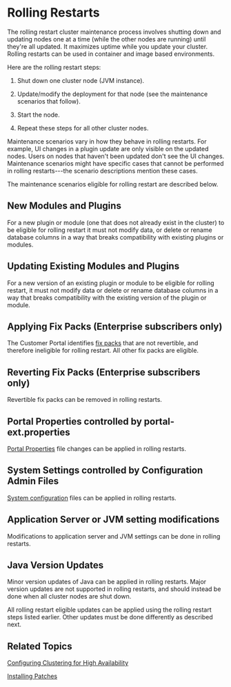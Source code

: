 # Rolling Restarts

The rolling restart cluster maintenance process involves shutting down and updating nodes one at a time (while the other nodes are running) until they're all updated. It maximizes uptime while you update your cluster. Rolling restarts can be used in container and image based environments. 

Here are the rolling restart steps:

1.  Shut down one cluster node (JVM instance). 

2.  Update/modify the deployment for that node (see the maintenance scenarios that follow). 

3.  Start the node. 

4.  Repeat these steps for all other cluster nodes. 

Maintenance scenarios vary in how they behave in rolling restarts. For example, UI changes in a plugin update are only visible on the updated nodes. Users on nodes that haven't been updated don't see the UI changes. Maintenance scenarios might have specific cases that cannot be performed in rolling restarts---the scenario descriptions mention these cases. 

The maintenance scenarios eligible for rolling restart are described below. 

## New Modules and Plugins

For a new plugin or module (one that does not already exist in the cluster) to be eligible for rolling restart it must not modify data, or delete or rename database columns in a way that breaks compatibility with existing plugins or modules. 

## Updating Existing Modules and Plugins

For a new version of an existing plugin or module to be eligible for rolling restart, it must not modify data or delete or rename database columns in a way that breaks compatibility with the existing version of the plugin or module. 

## Applying Fix Packs (Enterprise subscribers only)

The Customer Portal identifies [fix packs](../09-maintaining-a-liferay-dxp-installation/01-installing-patches.md) that are not revertible, and therefore ineligible for rolling restart. All other fix packs are eligible. 

## Reverting Fix Packs (Enterprise subscribers only)

Revertible fix packs can be removed in rolling restarts. 

## Portal Properties controlled by portal-ext.properties
 
[Portal Properties](../14-reference/03-portal-properties.md) 
file changes can be applied in rolling restarts. 

## System Settings controlled by Configuration Admin Files

[System configuration](../14-reference/04-system-properties.md)
files can be applied in rolling restarts. 

## Application Server or JVM setting modifications

Modifications to application server and JVM settings can be done in rolling restarts. 

## Java Version Updates

Minor version updates of Java can be applied in rolling restarts. Major version updates are not supported in rolling restarts, and should instead be done when all cluster nodes are shut down. 

All rolling restart eligible updates can be applied using the rolling restart steps listed earlier. Other updates must be done differently as described next. 

## Related Topics

[Configuring Clustering for High Availability](../04-performance-and-scalability/01-configuring-clustering-for-high-availability.md)

[Installing Patches](../09-maintaining-a-liferay-dxp-installation/01-installing-patches.md)
